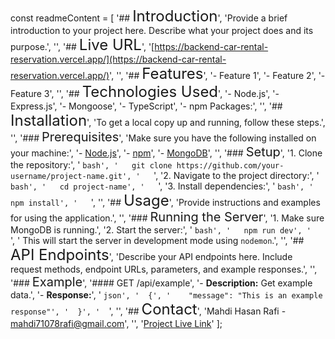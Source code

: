 const readmeContent = [
  '## <span style="font-size: 24px;">Introduction</span>',
  'Provide a brief introduction to your project here. Describe what your project does and its purpose.',
  '',
  '## <span style="font-size: 24px;">Live URL</span>',
  '[https://backend-car-rental-reservation.vercel.app/](https://backend-car-rental-reservation.vercel.app/)',
  '',
  '## <span style="font-size: 24px;">Features</span>',
  '- Feature 1',
  '- Feature 2',
  '- Feature 3',
  '',
  '## <span style="font-size: 24px;">Technologies Used</span>',
  '- Node.js',
  '- Express.js',
  '- Mongoose',
  '- TypeScript',
  '- npm Packages:',
  '',
  '## <span style="font-size: 24px;">Installation</span>',
  'To get a local copy up and running, follow these steps.',
  '',
  '### <span style="font-size: 20px;">Prerequisites</span>',
  'Make sure you have the following installed on your machine:',
  '- [Node.js](https://nodejs.org/en/)',
  '- [npm](https://www.npmjs.com/)',
  '- [MongoDB](https://www.mongodb.com/)',
  '',
  '### <span style="font-size: 20px;">Setup</span>',
  '1. Clone the repository:',
  '   ```bash',
  '   git clone https://github.com/your-username/project-name.git',
  '   ```',
  '2. Navigate to the project directory:',
  '   ```bash',
  '   cd project-name',
  '   ```',
  '3. Install dependencies:',
  '   ```bash',
  '   npm install',
  '   ```',
  '',
  '## <span style="font-size: 24px;">Usage</span>',
  'Provide instructions and examples for using the application.',
  '',
  '### <span style="font-size: 20px;">Running the Server</span>',
  '1. Make sure MongoDB is running.',
  '2. Start the server:',
  '   ```bash',
  '   npm run dev',
  '   ```',
  '   This will start the server in development mode using `nodemon`.',
  '',
  '## <span style="font-size: 24px;">API Endpoints</span>',
  'Describe your API endpoints here. Include request methods, endpoint URLs, parameters, and example responses.',
  '',
  '### <span style="font-size: 20px;">Example</span>',
  '#### GET /api/example',
  '- **Description:** Get example data.',
  '- **Response:**',
  '  ```json',
  '  {',
  '    "message": "This is an example response"',
  '  }',
  '  ```',
  '',
  '## <span style="font-size: 24px;">Contact</span>',
  'Mahdi Hasan Rafi - [mahdi71078rafi@gmail.com](mailto:mahdi71078rafi@gmail.com)',
  '',
  '[Project Live Link](https://backend-car-rental-reservation.vercel.app/)'
];
